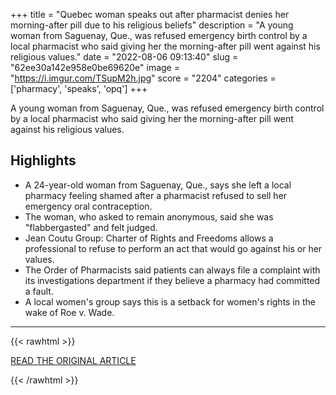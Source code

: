 +++
title = "Quebec woman speaks out after pharmacist denies her morning-after pill due to his religious beliefs"
description = "A young woman from Saguenay, Que., was refused emergency birth control by a local pharmacist who said giving her the morning-after pill went against his religious values."
date = "2022-08-06 09:13:40"
slug = "62ee30a142e958e0be69620e"
image = "https://i.imgur.com/TSupM2h.jpg"
score = "2204"
categories = ['pharmacy', 'speaks', 'opq']
+++

A young woman from Saguenay, Que., was refused emergency birth control by a local pharmacist who said giving her the morning-after pill went against his religious values.

## Highlights

- A 24-year-old woman from Saguenay, Que., says she left a local pharmacy feeling shamed after a pharmacist refused to sell her emergency oral contraception.
- The woman, who asked to remain anonymous, said she was "flabbergasted" and felt judged.
- Jean Coutu Group: Charter of Rights and Freedoms allows a professional to refuse to perform an act that would go against his or her values.
- The Order of Pharmacists said patients can always file a complaint with its investigations department if they believe a pharmacy had committed a fault.
- A local women's group says this is a setback for women's rights in the wake of Roe v. Wade.

---

{{< rawhtml >}}
  <p class="article-category">
    <a target="_blank" href="https://www.cbc.ca/news/canada/montreal/morning-after-pill-denied-religious-beliefs-1.6541535">READ THE ORIGINAL ARTICLE</a>
  </p>
{{< /rawhtml >}}
